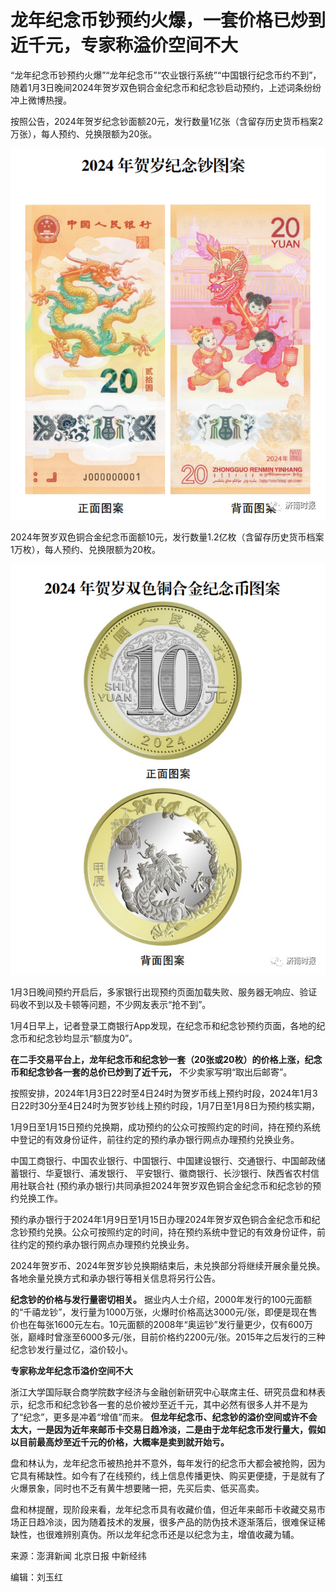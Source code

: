 # 龙年纪念币钞预约火爆，一套价格已炒到近千元，专家称溢价空间不大

“龙年纪念币钞预约火爆”“龙年纪念币”“农业银行系统”“中国银行纪念币约不到”，随着1月3日晚间2024年贺岁双色铜合金纪念币和纪念钞启动预约，上述词条纷纷冲上微博热搜。

按照公告，2024年贺岁纪念钞面额20元，发行数量1亿张（含留存历史货币档案2万张），每人预约、兑换限额为20张。

![0c5f3d6570a863ceb0da147eb87a60d0.jpg](https://raw.githubusercontent.com/qqhsx/qqnews_image/main/2024/01/04/龙年纪念币钞预约火爆，一套价格已炒到近千元，专家称溢价空间不大/0c5f3d6570a863ceb0da147eb87a60d0.jpg)

2024年贺岁双色铜合金纪念币面额10元，发行数量1.2亿枚（含留存历史货币档案1万枚），每人预约、兑换限额为20枚。

![0bb2f1ec9a8f719f12503d21ef811886.jpg](https://raw.githubusercontent.com/qqhsx/qqnews_image/main/2024/01/04/龙年纪念币钞预约火爆，一套价格已炒到近千元，专家称溢价空间不大/0bb2f1ec9a8f719f12503d21ef811886.jpg)

1月3日晚间预约开启后，多家银行出现预约页面加载失败、服务器无响应、验证码收不到以及卡顿等问题，不少网友表示“抢不到”。

1月4日早上，记者登录工商银行App发现，在纪念币和纪念钞预约页面，各地的纪念币和纪念钞均显示“额度为0”。

**在二手交易平台上，龙年纪念币和纪念钞一套（20张或20枚）的价格上涨，纪念币和纪念钞各一套的总价已炒到了近千元，** 不少卖家写明“取出后邮寄”。

按照安排，2024年1月3日22时至4日24时为贺岁币线上预约时段，2024年1月3日22时30分至4日24时为贺岁钞线上预约时段，1月7日至1月8日为预约核实期，

1月9日至1月15日预约兑换期，成功预约的公众可按照约定的时间，持在预约系统中登记的有效身份证件，前往约定的预约承办银行网点办理预约兑换业务。

中国工商银行、中国农业银行、中国银行、中国建设银行、交通银行、中国邮政储蓄银行、华夏银行、浦发银行、 平安银行、徽商银行、长沙银行、陕西省农村信用社联合社
(预约承办银行)共同承担2024年贺岁双色铜合金纪念币和纪念钞的预约兑换工作。

预约承办银行于2024年1月9日至1月15日办理2024年贺岁双色铜合金纪念币和纪念钞预约兑换。公众可按照约定的时间，持在预约系统中登记的有效身份证件，前往约定的预约承办银行网点办理预约兑换业务。

2024年贺岁币、2024年贺岁钞兑换期结束后，未兑换部分将继续开展余量兑换。各地余量兑换方式和承办银行等相关信息将另行公告。

**纪念钞的价格与发行量密切相关。**
据业内人士介绍，2000年发行的100元面额的“千禧龙钞”，发行量为1000万张，火爆时价格高达3000元/张，即便是现在售价也在每张1600元左右。10元面额的2008年“奥运钞”发行量更少，仅有600万张，巅峰时曾涨至6000多元/张，目前价格约2200元/张。2015年之后发行的三种纪念钞发行量过亿，溢价较小。

**专家称龙年纪念币溢价空间不大**

浙江大学国际联合商学院数字经济与金融创新研究中心联席主任、研究员盘和林表示，纪念币和纪念钞各一套的总价被炒至近千元，其中必然有很多人并不是为了“纪念”，更多是冲着“增值”而来。
**但龙年纪念币、纪念钞的溢价空间或许不会太大，一是因为近年来邮币卡交易日趋冷淡，二是由于龙年纪念币发行量大，假如以目前最高炒至近千元的价格，大概率是卖到就开始亏。**

盘和林认为，龙年纪念币被热抢并不意外，每年发行的纪念币大都会被抢购，因为它具有稀缺性。如今有了在线预约，线上信息传播更快、购买更便捷，于是就有了火爆景象，同时也不乏有黄牛想要赌一把，先买后卖、低买高卖。

盘和林提醒，现阶段来看，龙年纪念币具有收藏价值，但近年来邮币卡收藏交易市场正日趋冷淡，因为随着技术的发展，很多产品的防伪技术逐渐落后，很难保证稀缺性，也很难辨别真伪。所以龙年纪念币还是以纪念为主，增值收藏为辅。

来源：澎湃新闻 北京日报 中新经纬

编辑：刘玉红

